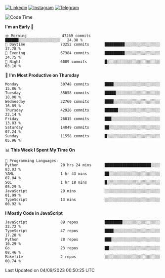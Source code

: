 [![Linkedin](https://img.shields.io/badge/-Archie-blue?style=flat-square&labelColor=gray&logo=Linkedin&logoColor=white&link=https://www.linkedin.com/in/archisdi)](https://www.linkedin.com/in/archisdi)
[![Instagram](https://img.shields.io/badge/-@archisdi-orange?style=flat-square&labelColor=gray&logo=Instagram&logoColor=white&link=https://www.instagram.com/archisdi)](https://www.instagram.com/archisdi)
[![Telegram](https://img.shields.io/badge/-aai-informational?style=flat-square&labelColor=gray&logo=telegram&logoColor=white&link=https://t.me/archisdi)](https://t.me/archisdi)

<!--START_SECTION:waka-->
![Code Time](http://img.shields.io/badge/Code%20Time-2%2C383%20hrs%207%20mins-blue)

**I'm an Early 🐤** 

```text
🌞 Morning                47269 commits       ██████░░░░░░░░░░░░░░░░░░░   24.38 % 
🌆 Daytime                73252 commits       █████████░░░░░░░░░░░░░░░░   37.78 % 
🌃 Evening                67384 commits       █████████░░░░░░░░░░░░░░░░   34.75 % 
🌙 Night                  6009 commits        █░░░░░░░░░░░░░░░░░░░░░░░░   03.10 % 
```
📅 **I'm Most Productive on Thursday** 

```text
Monday                   30748 commits       ████░░░░░░░░░░░░░░░░░░░░░   15.86 % 
Tuesday                  35058 commits       █████░░░░░░░░░░░░░░░░░░░░   18.08 % 
Wednesday                32760 commits       ████░░░░░░░░░░░░░░░░░░░░░   16.89 % 
Thursday                 42926 commits       ██████░░░░░░░░░░░░░░░░░░░   22.14 % 
Friday                   26815 commits       ███░░░░░░░░░░░░░░░░░░░░░░   13.83 % 
Saturday                 14049 commits       ██░░░░░░░░░░░░░░░░░░░░░░░   07.24 % 
Sunday                   11558 commits       █░░░░░░░░░░░░░░░░░░░░░░░░   05.96 % 
```


📊 **This Week I Spent My Time On** 

```text
💬 Programming Languages: 
Python                   20 hrs 24 mins      █████████████████████░░░░   83.03 % 
YAML                     1 hr 43 mins        ██░░░░░░░░░░░░░░░░░░░░░░░   07.04 % 
SQL                      1 hr 18 mins        █░░░░░░░░░░░░░░░░░░░░░░░░   05.29 % 
JavaScript               29 mins             ░░░░░░░░░░░░░░░░░░░░░░░░░   01.99 % 
TypeScript               13 mins             ░░░░░░░░░░░░░░░░░░░░░░░░░   00.92 % 
```

**I Mostly Code in JavaScript** 

```text
JavaScript               89 repos            ████████░░░░░░░░░░░░░░░░░   32.72 % 
TypeScript               47 repos            ████░░░░░░░░░░░░░░░░░░░░░   17.28 % 
Python                   28 repos            ███░░░░░░░░░░░░░░░░░░░░░░   10.29 % 
Go                       23 repos            ██░░░░░░░░░░░░░░░░░░░░░░░   08.46 % 
Makefile                 2 repos             ░░░░░░░░░░░░░░░░░░░░░░░░░   00.74 % 
```




 Last Updated on 04/09/2023 00:50:25 UTC
<!--END_SECTION:waka-->